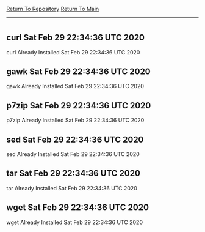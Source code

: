 [Return To Repository](https://github.com/deathbybandaid/piholeparser/)
[Return To Main](https://github.com/deathbybandaid/piholeparser/blob/master/RecentRunLogs/Mainlog.md)
____________________________________
# 
## curl Sat Feb 29 22:34:36 UTC 2020
curl Already Installed Sat Feb 29 22:34:36 UTC 2020
## gawk Sat Feb 29 22:34:36 UTC 2020
gawk Already Installed Sat Feb 29 22:34:36 UTC 2020
## p7zip Sat Feb 29 22:34:36 UTC 2020
p7zip Already Installed Sat Feb 29 22:34:36 UTC 2020
## sed Sat Feb 29 22:34:36 UTC 2020
sed Already Installed Sat Feb 29 22:34:36 UTC 2020
## tar Sat Feb 29 22:34:36 UTC 2020
tar Already Installed Sat Feb 29 22:34:36 UTC 2020
## wget Sat Feb 29 22:34:36 UTC 2020
wget Already Installed Sat Feb 29 22:34:36 UTC 2020
